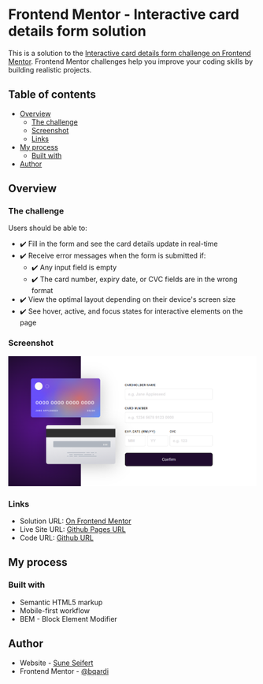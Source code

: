 # Frontend Mentor - Interactive card details form solution

This is a solution to the [Interactive card details form challenge on Frontend Mentor](https://www.frontendmentor.io/challenges/interactive-card-details-form-XpS8cKZDWw). Frontend Mentor challenges help you improve your coding skills by building realistic projects. 

## Table of contents

- [Overview](#overview)
  - [The challenge](#the-challenge)
  - [Screenshot](#screenshot)
  - [Links](#links)
- [My process](#my-process)
  - [Built with](#built-with)
- [Author](#author)

## Overview

### The challenge

Users should be able to:

- ✔️ Fill in the form and see the card details update in real-time
- ✔️ Receive error messages when the form is submitted if:
  - ✔️ Any input field is empty
  - ✔️ The card number, expiry date, or CVC fields are in the wrong format
- ✔️ View the optimal layout depending on their device's screen size
- ✔️ See hover, active, and focus states for interactive elements on the page

### Screenshot

![](./screenshot.png)

### Links

- Solution URL: [On Frontend Mentor](https://www.frontendmentor.io/challenges/interactive-card-details-form-XpS8cKZDWw/hub)
- Live Site URL: [Github Pages URL](https://frontend-mentor-tasks.github.io/interactive-card-details-form/)
- Code URL: [Github URL](https://github.com/frontend-mentor-tasks/interactive-card-details-form)

## My process

### Built with

- Semantic HTML5 markup
- Mobile-first workflow
- BEM - Block Element Modifier

## Author

- Website - [Sune Seifert](https://bqardi.dk)
- Frontend Mentor - [@bqardi](https://www.frontendmentor.io/profile/bqardi)
